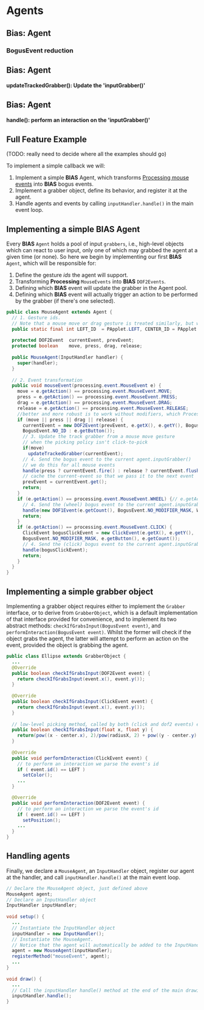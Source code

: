 # Agents

## Bias: Agent
### BogusEvent reduction


## Bias: Agent
#### updateTrackedGrabber(): Update the 'inputGrabber()'


## Bias: Agent
#### handle(): perform an interaction on the 'inputGrabber()'

## Full Feature Example
(TODO: really need to decide where all the examples should go)

To implement a simple callback we will:

1. Implement a simple **BIAS** Agent, which transforms [Processing mouse events](http://processing.org/reference/javadoc/core/processing/event/package-summary.html) into **BIAS** bogus events.
1. Implement a grabber object, define its behavior, and register it at the agent.
1. Handle agents and events by calling `inputHandler.handle()` in the main event loop.

## Implementing a simple **BIAS** Agent

Every **BIAS** `Agent` holds a pool of input `grabbers`, i.e., high-level objects which can react to user input, only one of which may grabbed the agent at a given time (or none). So here we begin by implementing our first **BIAS** `Agent`, which will be responsible for:

1. Define the gesture *ids* the agent will support.
1. Transforming **Processing** `MouseEvents` into **BIAS** `DOF2Events`.
1. Defining which **BIAS** event will update the grabber in the Agent pool.
1. Defining which **BIAS** event will actually trigger an action to be performed by the grabber (if there's one selected).

```java
public class MouseAgent extends Agent {
  // 1. Gesture ids. 
  // Note that a mouse move or drag gesture is treated similarly, but with different ids
  public static final int LEFT_ID  = PApplet.LEFT, CENTER_ID = PApplet.CENTER, RIGHT_ID = PApplet.RIGHT, WHEEL_ID = MouseEvent.WHEEL, NO_BUTTON = BogusEvent.NO_ID;
  
  protected DOF2Event  currentEvent, prevEvent;
  protected boolean    move, press, drag, release;
  
  public MouseAgent(InputHandler handler) {
    super(handler);
  }
  
  // 2. Event transformation
  public void mouseEvent(processing.event.MouseEvent e) {
    move = e.getAction() == processing.event.MouseEvent.MOVE;
    press = e.getAction() == processing.event.MouseEvent.PRESS;
    drag = e.getAction() == processing.event.MouseEvent.DRAG;
    release = e.getAction() == processing.event.MouseEvent.RELEASE;
    //better and more robust is to work without modifiers, which Processing don't report reliably
    if (move || press || drag || release) {
      currentEvent = new DOF2Event(prevEvent, e.getX(), e.getY(), BogusEvent.NO_MODIFIER_MASK, move ?
      BogusEvent.NO_ID : e.getButton());
      // 3. Update the track grabber from a mouse move gesture
      // when the picking policy isn't click-to-pick
      if(move)
        updateTrackedGrabber(currentEvent);
      // 4. Send the bogus event to the current agent.inputGrabber()
      // we do this for all mouse events
      handle(press ? currentEvent.fire() : release ? currentEvent.flush() : currentEvent);
      // cache the current-event so that we pass it to the next event
      prevEvent = currentEvent.get();
      return;
    }
    if (e.getAction() == processing.event.MouseEvent.WHEEL) {// e.getAction() = MouseEvent.WHEEL = 8
      // 4. Send the (wheel) bogus event to the current agent.inputGrabber()
      handle(new DOF1Event(e.getCount(), BogusEvent.NO_MODIFIER_MASK, WHEEL_ID));
      return;
    }
    if (e.getAction() == processing.event.MouseEvent.CLICK) {
      ClickEvent bogusClickEvent = new ClickEvent(e.getX(), e.getY(),
      BogusEvent.NO_MODIFIER_MASK, e.getButton(), e.getCount());
      // 4. Send the (click) bogus event to the current agent.inputGrabber()
      handle(bogusClickEvent);
      return;
    }
  }
}
```

## Implementing a simple grabber object

Implementing a grabber object requires either to implement the `Grabber` interface, or to derive from `GrabberObject`,
which is a default implementation of that interface provided for convenience, and to implement its two abstract methods:
`checkIfGrabsInput(BogusEvent event)`, and `performInteraction(BogusEvent event)`. Whilst the former will check if
the object grabs the agent, the latter will attempt to perform an action on the event, provided the object is grabbing the agent.

```java
public class Ellipse extends GrabberObject {
  ...
  @Override
  public boolean checkIfGrabsInput(DOF2Event event) {
    return checkIfGrabsInput(event.x(), event.y());
  }
  
  @Override
  public boolean checkIfGrabsInput(ClickEvent event) {
    return checkIfGrabsInput(event.x(), event.y());
  }
  
  // low-level picking method, called by both (click and dof2 events) event handlers
  public boolean checkIfGrabsInput(float x, float y) {
    return(pow((x - center.x), 2)/pow(radiusX, 2) + pow((y - center.y), 2)/pow(radiusY, 2) <= 1);
  }
  
  @Override
  public void performInteraction(ClickEvent event) {
    // to perform an interaction we parse the event's id
    if ( event.id() == LEFT )
      setColor();
    ...
  }

  @Override
  public void performInteraction(DOF2Event event) {
    // to perform an interaction we parse the event's id
    if ( event.id() == LEFT )
      setPosition();
    ...
  }
}
```

## Handling agents

Finally, we declare a `MouseAgent`, an `InputHandler` object, register our agent at the handler, and call `inputHandler.handle()` at the main event loop.

```java
// Declare the MouseAgent object, just defined above
MouseAgent agent;
// Declare an InputHandler object
InputHandler inputHandler;
    
void setup() {
  ...
  // Instantiate the InputHandler object
  inputHandler = new InputHandler();
  // Instantiate the MouseAgent.
  // Notice that the agent will automatically be added to the InputHandler object.
  agent = new MouseAgent(inputHandler);
  registerMethod("mouseEvent", agent);
  ...
}
    
void draw() {
  ...
  // Call the inputHandler handle() method at the end of the main drawing loop.
  inputHandler.handle();
}
```

<!---
You may also run the example online using tersehandling.js [here](http://otrolado.info/local/tersehandling-latest/BIAS.js/BoringClickAndDrag/war/Boring.html) (documentation coming soon).
-->
